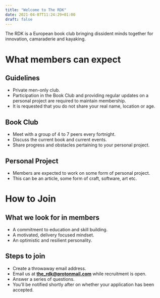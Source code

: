 ```yaml
---
title: "Welcome to The RDK"
date: 2021-04-07T11:24:29+01:00
draft: false
---
```


The RDK is a European book club bringing dissident minds together for innovation, camaraderie and kayaking.

# What members can expect

## Guidelines

* Private men-only club.
* Participation in the Book Club and providing regular updates on a personal project 
  are required to maintain membership.
* It is requested that you do not share your real name, location or age.

## Book Club

* Meet with a group of 4 to 7 peers every fortnight.
* Discuss the current book and current events.
* Share progress and obstacles pertaining to your personal project.

## Personal Project

* Members are expected to work on some form of personal project. 
* This can be an article, some form of craft, software, art etc.

# How to Join

## What we look for in members

* A commitment to education and skill building.
* A motivated, delivery focused mindset.
* An optimistic and resilient personality.

## Steps to join

* Create a throwaway email address.
* Email us at **the_rdk@protonmail.com** while recruitment is open.
* Answer a series of questions.
* You'll be notified shortly after on whether your application has been accepted.